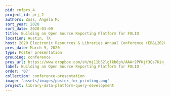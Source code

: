 ```yaml
---
pid: cnfprs_4
project_id: prj_2
authors: Zoss, Angela M.
sort_year: 2020
sort_date: 2020-03-09
title: Building an Open Source Reporting Platform for FOLIO
location: Austin, TX
host: 2020 Electronic Resources & Libraries Annual Conference (ER&L2020)
pres_date: March 9, 2020
type: Poster presentation
grouping: conference
pres_url: https://www.dropbox.com/sh/mj11b52lglkb0ph/AAAr2PFKjf3Qs7Kin_LCwJPla?dl=0&preview=Angela+Zoss+-+P07-Building+an+Open+Source+Reporting+Platform+for+FOLIO.pptx
label: Building an Open Source Reporting Platform for FOLIO
order: '07'
collection: conference-presentation
image: 'assets/images/poster_for_printing.png'
project: library-data-platform-query-development
---
```

